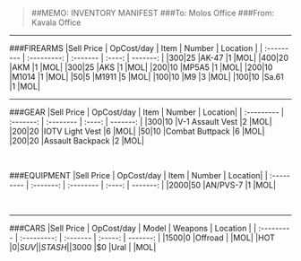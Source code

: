 > ##MEMO: INVENTORY MANIFEST
> ###To: Molos Office
> ###From: Kavala Office

----------
###FIREARMS
|Sell Price | OpCost/day | Item    	 | Number | Location |
| :--------- | :---------: | :------- | :----: | -------: |
|$300   |$25  |AK-47 		|1	|MOL|
|$400   |$20  |AKM       |1  |MOL|
|$300   |$25  |AKS       |1  |MOL|
|$200   |$10  |MP5A5 		|1	|MOL|
|$200   |$10  |M1014		|1	|MOL|
|$50    |$5  |M1911		|5	|MOL|
|$100   |$10  |M9		    |3	|MOL|
|$100   |$10  |Sa.61		|1	|MOL|

***

###GEAR
|Sell Price | OpCost/day | Item	| Number | Location|
| :--------- | :-------: | :-------- | :----: | -------: |
|$300   |$10  |V-1 Assault Vest	|2	|MOL|
|$200   |$20  |IOTV Light Vest	|6	|MOL|
|$50    |$10  |Combat Buttpack	|6	|MOL|
|$200   |$20  |Assault Backpack		|2	|MOL|

<br>

###EQUIPMENT
|Sell Price | OpCost/day | Item	| Number | Location|
| :--------- | :-------: | :-------- | :----: | -------: |
|$2000   |$50  |AN/PVS-7      	|1	|MOL|


<br>

***

###CARS
|Sell Price | OpCost/day  | Model   | Weapons 	 | Location |
| :--------- | :---------: | :------- | :-----: | -------: |
|$1500  |$0     |Offroad	|   	|MOL|
|HOT    |$0     |SUV		  |     |STASH|
|$3000  |$0     |Ural     |     |MOL|
